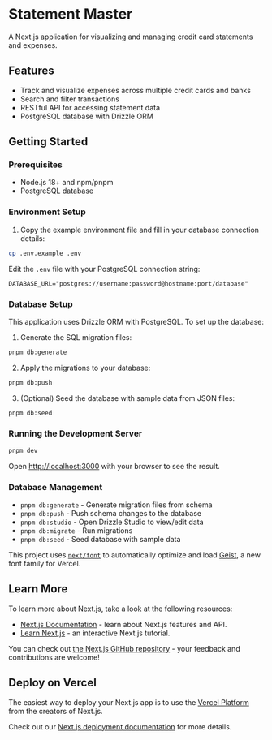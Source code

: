 # Statement Master

A Next.js application for visualizing and managing credit card statements and expenses.

## Features

- Track and visualize expenses across multiple credit cards and banks
- Search and filter transactions
- RESTful API for accessing statement data
- PostgreSQL database with Drizzle ORM

## Getting Started

### Prerequisites

- Node.js 18+ and npm/pnpm
- PostgreSQL database

### Environment Setup

1. Copy the example environment file and fill in your database connection details:

```bash
cp .env.example .env
```

Edit the `.env` file with your PostgreSQL connection string:

```
DATABASE_URL="postgres://username:password@hostname:port/database"
```

### Database Setup

This application uses Drizzle ORM with PostgreSQL. To set up the database:

1. Generate the SQL migration files:

```bash
pnpm db:generate
```

2. Apply the migrations to your database:

```bash
pnpm db:push
```

3. (Optional) Seed the database with sample data from JSON files:

```bash
pnpm db:seed
```

### Running the Development Server

```bash
pnpm dev
```

Open [http://localhost:3000](http://localhost:3000) with your browser to see the result.

### Database Management

- `pnpm db:generate` - Generate migration files from schema
- `pnpm db:push` - Push schema changes to the database
- `pnpm db:studio` - Open Drizzle Studio to view/edit data
- `pnpm db:migrate` - Run migrations
- `pnpm db:seed` - Seed database with sample data

This project uses [`next/font`](https://nextjs.org/docs/app/building-your-application/optimizing/fonts) to automatically optimize and load [Geist](https://vercel.com/font), a new font family for Vercel.

## Learn More

To learn more about Next.js, take a look at the following resources:

- [Next.js Documentation](https://nextjs.org/docs) - learn about Next.js features and API.
- [Learn Next.js](https://nextjs.org/learn) - an interactive Next.js tutorial.

You can check out [the Next.js GitHub repository](https://github.com/vercel/next.js) - your feedback and contributions are welcome!

## Deploy on Vercel

The easiest way to deploy your Next.js app is to use the [Vercel Platform](https://vercel.com/new?utm_medium=default-template&filter=next.js&utm_source=create-next-app&utm_campaign=create-next-app-readme) from the creators of Next.js.

Check out our [Next.js deployment documentation](https://nextjs.org/docs/app/building-your-application/deploying) for more details.
